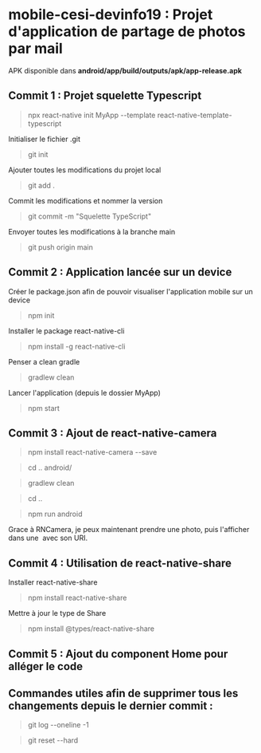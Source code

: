# mobile-cesi-devinfo19 : Projet d'application de partage de photos par mail
APK disponible dans **android/app/build/outputs/apk/app-release.apk**
## Commit 1 : Projet squelette Typescript
> npx react-native init MyApp --template react-native-template-typescript

Initialiser le fichier .git
> git init

Ajouter toutes les modifications du projet local
> git add .

Commit les modifications et nommer la version
> git commit -m "Squelette TypeScript" 

Envoyer toutes les modifications à la branche main
> git push origin main

## Commit 2 : Application lancée sur un device
Créer le package.json afin de pouvoir visualiser l'application mobile sur un device
>npm init

Installer le package react-native-cli
>npm install -g react-native-cli

Penser a clean gradle
>gradlew clean

Lancer l'application (depuis le dossier MyApp)
>npm start

## Commit 3 : Ajout de react-native-camera 
>npm install react-native-camera --save

>cd .. android/

>gradlew clean

>cd ..

>npm run android

Grace à RNCamera, je peux maintenant prendre une photo, puis l'afficher dans une <Image><Image/> avec son URI.

## Commit 4 : Utilisation de react-native-share
Installer react-native-share
>npm install react-native-share

Mettre à jour le type de Share
>npm install @types/react-native-share

## Commit 5 : Ajout du component Home pour alléger le code

## Commandes utiles afin de supprimer tous les changements depuis le dernier commit : 
>git log --oneline -1

>git reset --hard